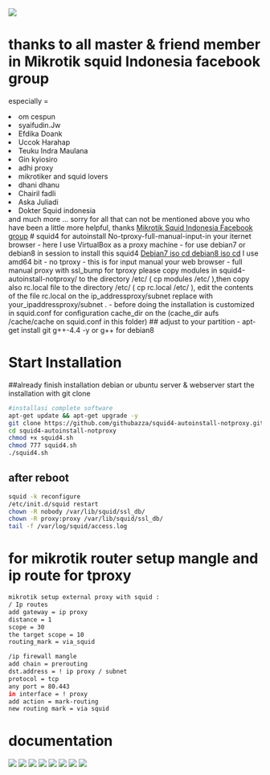 <img src="https://github.com/puji122/squid4-autoinstall-notproxy/blob/master/documentasi/Untitled0.jpg">

# thanks to all master & friend member in Mikrotik squid Indonesia facebook group 
especially =
<li>om cespun</li>
<li>syaifudin.Jw</li>
<li>Efdika Doank</li>
<li>Uccok Harahap</li>
<li>Teuku Indra Maulana</li>
<li>Gin kyiosiro</li>
<li>adhi proxy</li>
<li>mikrotiker and squid lovers</li>
<li>dhani dhanu</li>
<li>Chairil fadli</li>
<li>Aska Juliadi</li>
<li>Dokter Squid indonesia</li>
and much more ... sorry for all that can not be mentioned above you who have been a little more helpful, thanks
<a href = "https://www.facebook.com/groups/Mikrotik.Squid.Indonesia/">Mikrotik Squid Indonesia Facebook group</a>
# squid4 for autoinstall  No-tproxy-full-manual-input-in your iternet browser
- here I use VirtualBox as a proxy machine
- for use debian7 or debian8  in session to install this squid4 <a href="http://cdimage.debian.org/cdimage/archive/7.11.0/amd64/iso-cd/">Debian7 iso cd </a>
<a href = "http://cdimage.debian.org/debian-cd/8.6.0/amd64/iso-cd/">debian8 iso cd</a> I use amd64 bit
- no tproxy - this is for input manual your web browser
- full manual proxy with ssl_bump
 for tproxy please copy  modules in squid4-autoinstall-notproxy/ to the directory /etc/ ( cp modules /etc/ ),then copy also rc.local file to the directory /etc/ ( cp rc.local /etc/ ), edit the contents of the file rc.local on the ip_addressproxy/subnet replace with your_ipaddressproxy/subnet .
- 
before doing the installation is customized in squid.conf for configuration cache_dir
on the (cache_dir aufs /cache/cache on squid.conf in this folder) ## adjust to your partition
- apt-get install git g++-4.4 -y or g++ for debian8
<h1>Start Installation</h1>
##already finish installation debian or ubuntu server & webserver
start the installation with git clone

```bash
#installasi complete software 
apt-get update && apt-get upgrade -y
git clone https://github.com/githubazza/squid4-autoinstall-notproxy.git
cd squid4-autoinstall-notproxy
chmod +x squid4.sh
chmod 777 squid4.sh
./squid4.sh
```

## after reboot 
```bash
squid -k reconfigure
/etc/init.d/squid restart
chown -R nobody /var/lib/squid/ssl_db/
chown -R proxy:proxy /var/lib/squid/ssl_db/
tail -f /var/log/squid/access.log
```

# for mikrotik router setup mangle and ip route for tproxy 
```bash
mikrotik setup external proxy with squid :
/ Ip routes
add gateway = ip proxy
distance = 1
scope = 30
the target scope = 10
routing_mark = via_squid

/ip firewall mangle
add chain = prerouting
dst.address = ! ip proxy / subnet
protocol = tcp
any port = 80.443
in interface = ! proxy
add action = mark-routing
new routing mark = via squid
```
<h1>documentation</h1>
<img src="https://github.com/puji122/squid4-autoinstall-notproxy/blob/master/documentasi/Untitled.jpg">
<img src="https://github.com/puji122/squid4-autoinstall-notproxy/blob/master/documentasi/Untitled1.jpg">
<img src="https://github.com/puji122/squid4-autoinstall-notproxy/blob/master/documentasi/Untitled2.jpg">
<img src="https://github.com/puji122/squid4-autoinstall-notproxy/blob/master/documentasi/Untitled3.jpg">
<img src="https://github.com/puji122/squid4-autoinstall-notproxy/blob/master/documentasi/Untitled4.jpg">
<img src="https://github.com/puji122/squid4-autoinstall-notproxy/blob/master/documentasi/Untitled5.jpg">
<img src="https://github.com/puji122/squid4-autoinstall-notproxy/blob/master/documentasi/Untitled6.jpg">
<img src="https://github.com/puji122/squid4-autoinstall-notproxy/blob/master/documentasi/Untitled7.jpg">
